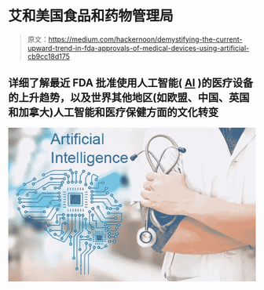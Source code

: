 # 艾和美国食品和药物管理局

> 原文：<https://medium.com/hackernoon/demystifying-the-current-upward-trend-in-fda-approvals-of-medical-devices-using-artificial-cb9cc18d175>

## 详细了解最近 FDA 批准使用人工智能( [AI](https://hackernoon.com/artificial-intelligence/home) )的医疗设备的上升趋势，以及世界其他地区(如欧盟、中国、英国和加拿大)人工智能和医疗保健方面的文化转变

![](img/cf83ca7c8359a300199bf5e2c3ad8739.png)